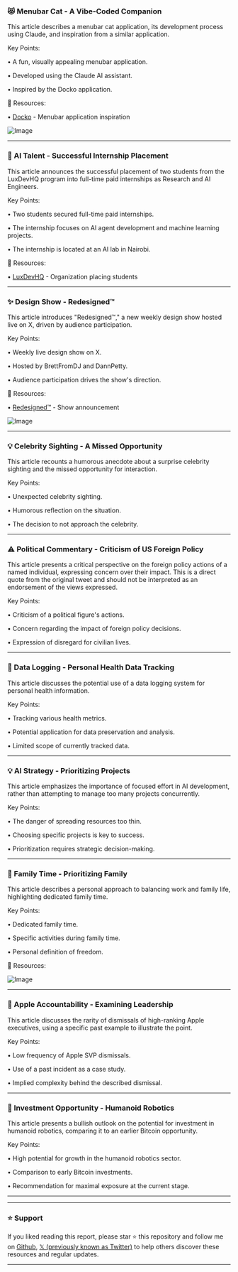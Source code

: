 ### 😻 Menubar Cat - A Vibe-Coded Companion

This article describes a menubar cat application, its development process using Claude, and inspiration from a similar application.

Key Points:

•  A fun, visually appealing menubar application.


•  Developed using the Claude AI assistant.


•  Inspired by the Docko application.


🔗 Resources:

• [Docko](http://docko.app) - Menubar application inspiration

![Image](https://pbs.twimg.com/ext_tw_video_thumb/1900470299797159936/pu/img/-0hqVO1Wk8rydkZa.jpg)

---

### 🚀 AI Talent - Successful Internship Placement

This article announces the successful placement of two students from the LuxDevHQ program into full-time paid internships as Research and AI Engineers.

Key Points:

• Two students secured full-time paid internships.


•  The internship focuses on AI agent development and machine learning projects.


•  The internship is located at an AI lab in Nairobi.


🔗 Resources:

• [LuxDevHQ](https://x.com/LuxDevHQ) - Organization placing students

---

### ✨ Design Show - Redesigned™

This article introduces "Redesigned™," a new weekly design show hosted live on X, driven by audience participation.


Key Points:

• Weekly live design show on X.


• Hosted by BrettFromDJ and DannPetty.


• Audience participation drives the show's direction.



🔗 Resources:

• [Redesigned™](https://x.com/BrettFromDJ/status/1900289016941142028) - Show announcement


![Image](https://pbs.twimg.com/media/Gl8uo6XXcAE0Qjw?format=jpg&name=small)

---

### 💡 Celebrity Sighting - A Missed Opportunity

This article recounts a humorous anecdote about a surprise celebrity sighting and the missed opportunity for interaction.

Key Points:

• Unexpected celebrity sighting.


•  Humorous reflection on the situation.


•  The decision to not approach the celebrity.



---

### ⚠️ Political Commentary - Criticism of US Foreign Policy

This article presents a critical perspective on the foreign policy actions of a named individual, expressing concern over their impact.  This is a direct quote from the original tweet and should not be interpreted as an endorsement of the views expressed.

Key Points:

• Criticism of a political figure's actions.


•  Concern regarding the impact of foreign policy decisions.


•  Expression of disregard for civilian lives.


---

### 🤖 Data Logging - Personal Health Data Tracking

This article discusses the potential use of a data logging system for personal health information.

Key Points:

•  Tracking various health metrics.


•  Potential application for data preservation and analysis.


•  Limited scope of currently tracked data.



---

### 💡 AI Strategy - Prioritizing Projects

This article emphasizes the importance of focused effort in AI development, rather than attempting to manage too many projects concurrently.

Key Points:

•  The danger of spreading resources too thin.


•  Choosing specific projects is key to success.


•  Prioritization requires strategic decision-making.



---

### 🎉 Family Time - Prioritizing Family

This article describes a personal approach to balancing work and family life, highlighting dedicated family time.

Key Points:

•  Dedicated family time.


•  Specific activities during family time.


•  Personal definition of freedom.


🔗 Resources:

![Image](https://pbs.twimg.com/media/Gl-86MjWAAACiha?format=jpg&name=small)

---

### 🤖 Apple Accountability - Examining Leadership

This article discusses the rarity of dismissals of high-ranking Apple executives, using a specific past example to illustrate the point.

Key Points:

•  Low frequency of Apple SVP dismissals.


•  Use of a past incident as a case study.


•  Implied complexity behind the described dismissal.



---

### 🚀 Investment Opportunity - Humanoid Robotics

This article presents a bullish outlook on the potential for investment in humanoid robotics, comparing it to an earlier Bitcoin opportunity.

Key Points:

•  High potential for growth in the humanoid robotics sector.


•  Comparison to early Bitcoin investments.


•  Recommendation for maximal exposure at the current stage.



---


---

### ⭐️ Support

If you liked reading this report, please star ⭐️ this repository and follow me on [Github](https://github.com/Drix10), [𝕏 (previously known as Twitter)](https://x.com/DRIX_10_) to help others discover these resources and regular updates.

---